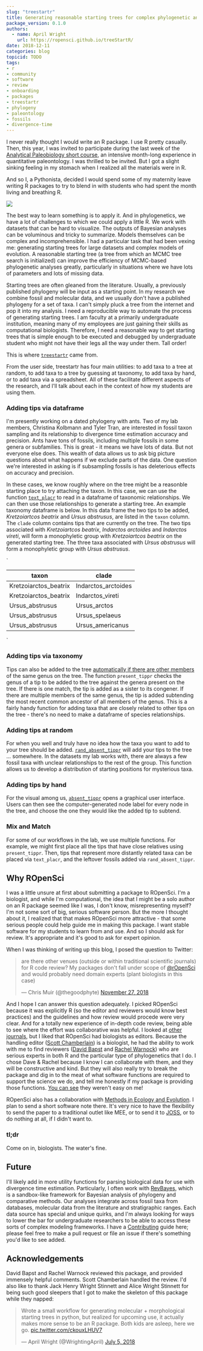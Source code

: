 ```yaml
---
slug: "treestartr"
title: Generating reasonable starting trees for complex phylogenetic analyses
package_version: 0.1.0
authors:
  - name: April Wright
    url: https://ropensci.github.io/treeStartR/
date: 2018-12-11
categories: blog
topicid: TODO
tags:
- r
- community
- software
- review
- onboarding
- packages
- treestartr
- phylogeny
- paleontology
- fossils
- divergence-time
---
```


I never really thought I would write an R package. I use R pretty casually. Then, this year, I was invited to participate during the last week of the [Analytical Paleobiology short course](http://www.analytical.palaeobiology.de/), an intensive month-long experience in quantitative paleontology. I was thrilled to be invited. But I got a slight sinking feeling in my stomach when I realized all the materials were in R. 

And so I, a Pythonista, decided I would spend some of my maternity leave writing R packages to try to blend in with students who had spent the month living and breathing R. 

![](https://media.giphy.com/media/ifxLK48cnyDDi/giphy.gif)

The best way to learn something is to apply it. And in phylogenetics, we have a lot of challenges to which we could apply a little R. We work with datasets that can be hard to visualize. The outputs of Bayesian analyses can be voluminous and tricky to summarize. Models themselves can be complex and incomprehensible. I had a particular task that had been vexing me: generating starting trees for large datasets and complex models of evolution. A reasonable starting tree (a tree from which an MCMC tree search is initialized) can improve the efficiency of MCMC-based phylogenetic analyses greatly, particularly in situations where we have lots of parameters and lots of missing data. 

Starting trees are often gleaned from the literature. Usually, a previously published phylogeny will be input as a starting point. In my research we combine fossil and molecular data, and we usually don't have a published phylogeny for a set of taxa. I can't simply pluck a tree from the internet and pop it into my analysis. I need a reproducible way to automate the process of generating starting trees. I am faculty at a primarily undergraduate institution, meaning many of my employees are just gaining their skills as computational biologists. Therefore, I need a reasonable way to get starting trees that is simple enough to be executed and debugged by undergraduate student who might not have their legs all the way under them. Tall order!

This is where [`treestartr`](https://ropensci.github.io/treeStartR/) came from. 

From the user side, treestartr has four main utilities: to add taxa to a tree at random, to add taxa to a tree by guessing at taxonomy, to add taxa by hand, or to add taxa via a spreadsheet. All of these facilitate different aspects of the research, and I'll talk about each in the context of how my students are using them. 

### Adding tips via dataframe

I'm presently working on a dated phylogeny with ants. Two of my lab members, Christina Kolbmann and Tyler Tran, are interested in fossil taxon sampling and its relationship to divergence time estimation accuracy and precision. Ants have tons of fossils, including multiple fossils in some genera or subfamilies. This is great - it means we have lots of data. But not everyone else does. This wealth of data allows us to ask big picture questions about what happens if we  exclude parts of the data. One question we're interested in asking is if subsampling fossils is has deleterious effects on accuracy and precision. 

In these cases, we know roughly where on the tree might be a reasonble starting place to try attaching the taxon. In this case, we can use the function [`text_placr`](https://ropensci.github.io/treeStartR/#adding-tips-via-csv) to read in a dataframe of taxonomic relationships. We can then use those relationships to generate a starting tree. An example taxonomy dataframe is below. In this data frame the two tips to be added, _Kretzoiartcos beatrix_ and _Ursus abstrusus_, are listed in the `taxon` column. The `clade` column contains tips that are currently on the tree. The two tips associated with _Kretzoiartcos beatrix_, _Indarctos arctoides_ and _Indarctos vireti_, will form a monophyletic group with _Kretzoiartcos beatrix_ on the generated starting tree. The three taxa associated with _Ursus abstrusus_ will form a monophyletic group with _Ursus abstrusus_. 

`

| taxon  | clade |
|--------|-------|
| Kretzoiarctos_beatrix | Indarctos_arctoides |
| Kretzoiarctos_beatrix |   Indarctos_vireti |
| Ursus_abstrusus       | Ursus_arctos |
| Ursus_abstrusus     | Ursus_spelaeus |
| Ursus_abstrusus    | Ursus_americanus |
`


### Adding tips via taxonomy

Tips can also be added to the tree [automatically if there are other members](https://ropensci.github.io/treeStartR/#adding-tips-with-congeners) of the same genus on the tree. The function `present_tippr` checks the genus of a tip to be added to the tree against the genera present on the tree. If there is one match, the tip is added as a sister to its congener. If there are multiple members of the same genus, the tip is added subtending the most recent common ancestor of all members of the genus. This is a fairly handy function for adding taxa that are closely related to other tips on the tree - there's no need to make a dataframe of species relationships. 

### Adding tips at random

For when you well and truly have no idea how the taxa you want to add to your tree should be added. [`rand_absent_tippr`](https://ropensci.github.io/treeStartR/#adding-tips-at-random) will add your tips to the tree ... somewhere. In the datasets my lab works with, there are always a few fossil taxa with unclear relationships to the rest of the group. This function allows us to develop a distribution of starting positions for mysterious taxa.

### Adding tips by hand

For the visual among us, [`absent_tippr`](https://ropensci.github.io/treeStartR/#adding-tips-at-random) opens a graphical user interface. Users can then see the computer-generated node label for every node in the tree, and choose the one they would like the added tip to subtend.


### Mix and Match

For some of our workflows in the lab, we use multiple functions. For example, we might first place all the tips that have close relatives using `present_tippr`. Then, tips that represent more distantly related taxa can be placed via `text_placr`, and the leftover fossils added via `rand_absent_tippr`. 

## Why ROpenSci

I was a little unsure at first about submitting a package to ROpenSci. I'm a biologist, and while I'm computational, the idea that I might be a solo author on an R package seemed like I was, I don't know, misrepresenting myself? I'm not some sort of big, serious software person. But the more I thought about it, I realized that that makes ROpenSci more attractive - that some serious people could help guide me in making this package. I want stable software for my students to learn from and use. And so I should ask for review. It's appropriate and it's good to ask for expert opinion. 

When I was thinking of writing up this blog, I posed the question to Twitter:

<blockquote class="twitter-tweet" data-lang="en"><p lang="en" dir="ltr">are there other venues (outside or within traditional scientific journals) for R code review? My packages don&#39;t fall under scope of <a href="https://twitter.com/rOpenSci?ref_src=twsrc%5Etfw">@rOpenSci</a> and would probably need domain experts (plant biologists in this case)</p>&mdash; Chris Muir (@thegoodphyte) <a href="https://twitter.com/thegoodphyte/status/1067269265810698240?ref_src=twsrc%5Etfw">November 27, 2018</a></blockquote>
<script async src="https://platform.twitter.com/widgets.js" charset="utf-8"></script>


And I hope I can answer this question adequately. I picked ROpenSci because it was explicitly R (so the editor and reviewers would know best practices) and the guidelines and how review would procede were very clear. And for a totally new experience of in-depth code review, being able to see where the effort was collaborative was helpful. I looked at [other journals](https://joss.theoj.org/about#author_guidelines), but I liked that ROpenSci had biologists as editors. Because the handling editor ([Scott Chamberlain](https://scottchamberlain.info/)) is a biologist, he had the ability to work with me to find reviewers ([David Bapst](https://geogeo.tamu.edu/people/faculty/bapstdavidwilliam) and [Rachel Warnock](https://www.bsse.ethz.ch/cevo/the-group/people/person-detail.html?persid=215787)) who are serious experts in both R and the particular type of phylogenetics that I do. I chose Dave & Rachel because I know I can collaborate with them, and they will be constructive and kind. But they will also really try to break the package and dig in to the meat of what software functions are required to support the science we do, and tell me honestly if my package is providing those functions. [You can see](https://github.com/ropensci/onboarding/issues/239) they weren't easy on me!

ROpenSci also has a collaboration with [Methods in Ecology and Evolution](https://besjournals.onlinelibrary.wiley.com/hub/journal/2041210X/author-guidelines). I plan to send a short software note there. It's very nice to have the flexibility to send the paper to a traditional outlet like MEE, or to send it to [JOSS](https://joss.theoj.org/), or to do nothing at all, if I didn't want to. 

### tl;dr

Come on in, biologists. The water's fine. 

## Future

I'll likely add in more utility functions for parsing biological data for use with divergence time estimation. Particularly, I often work with [RevBayes](https://revbayes.github.io/), which is a sandbox-like framework for Bayesian analysis of phylogeny and comparative methods. Our analyses integrate across fossil taxa from databases, molecular data from the literature and stratigraphic ranges. Each data source has special and unique quirks, and I'm always looking for ways to lower the bar for undergraduate researchers to be able to access these sorts of complex modeling frameworks. I have a [Contributing](https://github.com/ropensci/treeStartR/blob/master/.github/CONTRIBUTING.md) guide here; please feel free to make a pull request or file an issue if there's something you'd like to see added.

## Acknowledgements

David Bapst and Rachel Warnock reviewed this package, and provided immensely helpful comments. Scott Chamberlain handled the review. I'd also like to thank Jack Henry Wright Stinnett and Alice Wright Stinnett for being such good sleepers that I got to make the skeleton of this package while they napped:

<blockquote class="twitter-tweet" data-lang="en"><p lang="en" dir="ltr">Wrote a small workflow for generating molecular + morphological starting trees in python, but realized for upcoming use, it actually makes more sense to be an R package. Both kids are asleep, here we go. <a href="https://t.co/ckouxLHUV7">pic.twitter.com/ckouxLHUV7</a></p>&mdash; April Wright (@WrightingApril) <a href="https://twitter.com/WrightingApril/status/1014973461481938944?ref_src=twsrc%5Etfw">July 5, 2018</a></blockquote>
<script async src="https://platform.twitter.com/widgets.js" charset="utf-8"></script>
